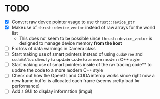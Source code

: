 # TODO
- [x] Convert raw device pointer usage to use `thrust::device_ptr`
- [x] Make use of `thrust::device_vector` instead of raw arrays for the world list
    - This does not seem to be possible since `thrust::device_vector` is designed to manage device memory **from the host**
- [ ] Fix loss of data warnings in Camera class
- [ ] Start making use of smart pointers instead of using `cudaFree` and `cudaMalloc` directly to update code to a more modern C++ style
- [ ] Start making use of smart pointers inside of the ray tracing code** to update the code to a more modern C++ style
- [ ] Check out how the OpenGL and CUDA interop works since right now a new frame buffer is allocated each frame (seems pretty bad for performance)
- [ ] Add a GUI to display information (imgui)
